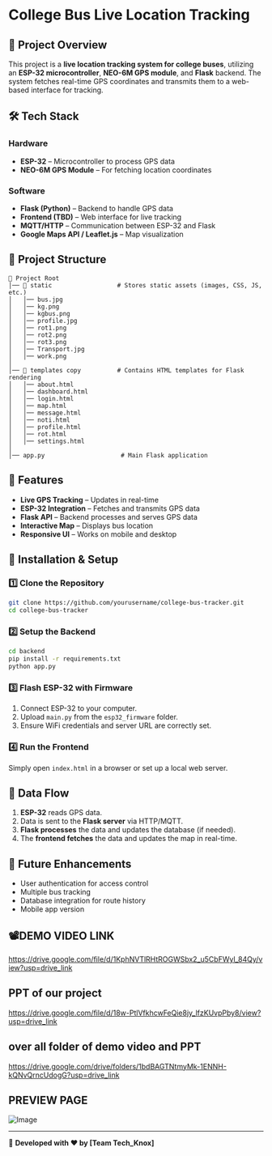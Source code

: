 # College Bus Live Location Tracking

## 📌 Project Overview
This project is a **live location tracking system for college buses**, utilizing an **ESP-32 microcontroller**, **NEO-6M GPS module**, and **Flask** backend. The system fetches real-time GPS coordinates and transmits them to a web-based interface for tracking.

## 🛠️ Tech Stack
### **Hardware**
- **ESP-32** – Microcontroller to process GPS data
- **NEO-6M GPS Module** – For fetching location coordinates

### **Software**
- **Flask (Python)** – Backend to handle GPS data
- **Frontend (TBD)** – Web interface for live tracking
- **MQTT/HTTP** – Communication between ESP-32 and Flask
- **Google Maps API / Leaflet.js** – Map visualization

## 📂 Project Structure
```
📁 Project Root
│── 📁 static                  # Stores static assets (images, CSS, JS, etc.)
│   │── bus.jpg
│   │── kg.png
│   │── kgbus.png
│   │── profile.jpg
│   │── rot1.png
│   │── rot2.png
│   │── rot3.png
│   │── Transport.jpg
│   │── work.png
│
│── 📁 templates copy          # Contains HTML templates for Flask rendering
│   │── about.html
│   │── dashboard.html
│   │── login.html
│   │── map.html
│   │── message.html
│   │── noti.html
│   │── profile.html
│   │── rot.html
│   │── settings.html
│
│── app.py                     # Main Flask application
```

## 🚀 Features
- **Live GPS Tracking** – Updates in real-time
- **ESP-32 Integration** – Fetches and transmits GPS data
- **Flask API** – Backend processes and serves GPS data
- **Interactive Map** – Displays bus location
- **Responsive UI** – Works on mobile and desktop

## 🔧 Installation & Setup
### **1️⃣ Clone the Repository**
```bash
git clone https://github.com/yourusername/college-bus-tracker.git
cd college-bus-tracker
```

### **2️⃣ Setup the Backend**
```bash
cd backend
pip install -r requirements.txt
python app.py
```

### **3️⃣ Flash ESP-32 with Firmware**
1. Connect ESP-32 to your computer.
2. Upload `main.py` from the `esp32_firmware` folder.
3. Ensure WiFi credentials and server URL are correctly set.

### **4️⃣ Run the Frontend**
Simply open `index.html` in a browser or set up a local web server.

## 📡 Data Flow
1. **ESP-32** reads GPS data.
2. Data is sent to the **Flask server** via HTTP/MQTT.
3. **Flask processes** the data and updates the database (if needed).
4. The **frontend fetches** the data and updates the map in real-time.

## 🎯 Future Enhancements
- User authentication for access control
- Multiple bus tracking
- Database integration for route history
- Mobile app version

## 📽️DEMO VIDEO LINK
https://drive.google.com/file/d/1KphNVTlRHtROGWSbx2_u5CbFWyl_84Qy/view?usp=drive_link

## PPT of our project
https://drive.google.com/file/d/18w-PtlVfkhcwFeQie8jy_lfzKUvpPby8/view?usp=drive_link

## over all folder of demo video and PPT
https://drive.google.com/drive/folders/1bdBAGTNtmyMk-1ENNH-kQNvQrncUdogG?usp=drive_link


## PREVIEW PAGE
![Image](https://github.com/user-attachments/assets/2bfda925-ed04-4357-afaf-da1c5a4df62b)

---

🚀 **Developed with ❤️ by [Team Tech_Knox]**


